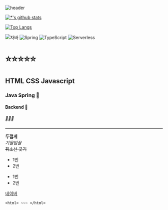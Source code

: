 ![header](https://capsule-render.vercel.app/api?type=rounded&color=auto&height=150&section=header&text=Hello%20World!&fontSize=45)

[![*'s github stats](https://github-readme-stats.vercel.app/api?username=kjs2497&show_icons=true&theme=highcontrast)](https://github.com/kjs2497)

[![Top Langs](https://github-readme-stats.vercel.app/api/top-langs/?username=kjs2497)](https://github.com/kjs2497/github-readme-stats)

![자바](https://img.shields.io/badge/-자바-007396?style=flat&logo=Java&logoColor=ffffff)
![Spring](https://img.shields.io/badge/-Spring-6DB33F?style=for-the-badge&logo=Spring&logoColor=white)
![TypeScript](https://img.shields.io/badge/-TypeScript-3178C6?style=flat-square&logo=TypeScript&logoColor=white)
![Serverless](https://img.shields.io/badge/-Serverless-FD5750?style=flat-square&logo=Serverless&logoColor=magenta)


# ⭐⭐⭐⭐⭐
## HTML CSS Javascript 
### Java Spring 👋
#### Backend 👋
##### 🐼🐼🐼
---

**두껍게** <br>
*기울임꼴* <br>
~~취소선 긋기~~ <br>
* 1번
* 2번
- 1번
- 2번

[네이버](https://www.naver.com)

```
<html> ~~~ </html>
```

